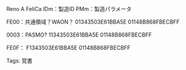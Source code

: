 Reno A FeliCa
IDm：製造ID
PMm：製造パラメータ

FE00：共通領域？WAON？
01343503E61BBA5E
01148B868FBECBFF

0003：PASMO?
11343503E61BBA5E
01148B868FBECBFF

FE0F：
F1343503E61BBA5E
01148B868FBECBFF



Tags:
  覚書